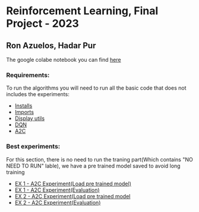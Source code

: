 # Reinforcement Learning, Final Project - 2023 #
## Ron Azuelos, Hadar Pur ##

The google colabe notebook you can find [here](https://colab.research.google.com/drive/1rQ0ZhH1dY8OVecVCqkV82tElf2iPepaF?usp=sharing)

### Requirements: ###
To run the algorithms you will need to run all the basic code that does not includes the experiments:
* [Installs](https://colab.research.google.com/drive/1rQ0ZhH1dY8OVecVCqkV82tElf2iPepaF?authuser=2#scrollTo=4T3qcykHFi15)
* [Imports](https://colab.research.google.com/drive/1rQ0ZhH1dY8OVecVCqkV82tElf2iPepaF?authuser=2#scrollTo=yHbKbI7BwIwv)
* [Display utils](https://colab.research.google.com/drive/1rQ0ZhH1dY8OVecVCqkV82tElf2iPepaF?authuser=2#scrollTo=J7bJeRHbwMIj)
* [DQN](https://colab.research.google.com/drive/1rQ0ZhH1dY8OVecVCqkV82tElf2iPepaF?authuser=2#scrollTo=lQsbvqhFHldL)
* [A2C](https://colab.research.google.com/drive/1rQ0ZhH1dY8OVecVCqkV82tElf2iPepaF?authuser=2#scrollTo=trMBjE2qNxPl)
 

### Best experiments: ###
For this section, there is no need to run the traning part(Which contains "NO NEED TO RUN" lable), we have a pre trained model saved to avoid long training
* [EX 1 - A2C Experiment(Load pre trained model)](https://colab.research.google.com/drive/1rQ0ZhH1dY8OVecVCqkV82tElf2iPepaF?authuser=2#scrollTo=pBv1WIdzMnVY)
* [EX 1 - A2C Experiment(Evaluation)](https://colab.research.google.com/drive/1rQ0ZhH1dY8OVecVCqkV82tElf2iPepaF?authuser=2#scrollTo=zSWNT24qzkCA)
* [EX 2 - A2C Experiment(Load pre trained model](https://colab.research.google.com/drive/1rQ0ZhH1dY8OVecVCqkV82tElf2iPepaF?authuser=2#scrollTo=UDVSuvahOBek)
* [EX 2 - A2C Experiment(Evaluation)](https://colab.research.google.com/drive/1rQ0ZhH1dY8OVecVCqkV82tElf2iPepaF?authuser=2#scrollTo=S5Fg3iNZ1rI4)


